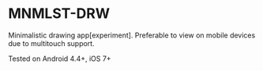# MNMLST-DRW
Minimalistic drawing app[experiment]. Preferable to view on mobile devices due to multitouch support.

Tested on Android 4.4+, iOS 7+

